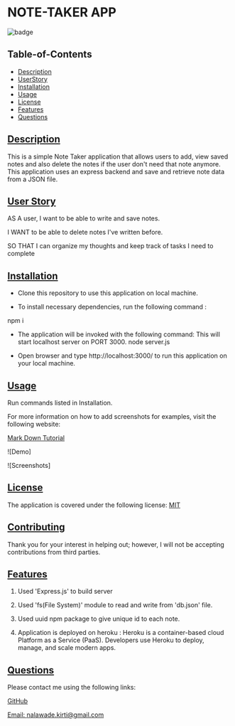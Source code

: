 # NOTE-TAKER APP

![badge](https://img.shields.io/badge/license-MIT-blue)

## Table-of-Contents

- [Description](#description)
- [UserStory](#user-story)
- [Installation](#installation)
- [Usage](#usage)
- [License](#license)
- [Features](#features)
- [Questions](#questions)

## [Description](#table-of-contents)

This is a simple Note Taker application that allows users to add, view saved notes and also delete the notes if the user don't need that note anymore. This application uses an express backend and save and retrieve note data from a JSON file.

## [User Story](#table-of-contents)

AS A user, I want to be able to write and save notes.

I WANT to be able to delete notes I've written before.

SO THAT I can organize my thoughts and keep track of tasks I need to complete

## [Installation](#table-of-contents)

- Clone this repository to use this application on local machine.

- To install necessary dependencies, run the following command :

npm i

- The application will be invoked with the following command: This will start localhost server on PORT 3000.
  node server.js

- Open browser and type http://localhost:3000/ to run this application on your local machine.

## [Usage](#table-of-contents)

Run commands listed in Installation.

For more information on how to add screenshots for examples, visit the following website:

[Mark Down Tutorial](https://agea.github.io/tutorial.md/)

![Demo]

![Screenshots]

## [License](#table-of-contents)

The application is covered under the following license:
[MIT](https://choosealicense.com/licenses/MIT)

## [Contributing](#table-of-contents)

Thank you for your interest in helping out; however, I will not be accepting contributions from third parties.

## [Features](#table-of-contents)

1. Used 'Express.js' to build server

2. Used 'fs(File System)' module to read and write from 'db.json' file.

3. Used uuid npm package to give unique id to each note.

4. Application is deployed on heroku : Heroku is a container-based cloud Platform as a Service (PaaS). Developers use Heroku to deploy, manage, and scale modern apps.

## [Questions](#table-of-contents)

Please contact me using the following links:

[GitHub](https://github.com/nkirti28)

[Email: nalawade.kirti@gmail.com](mailto:nalawade.kirti@gmail.com)
